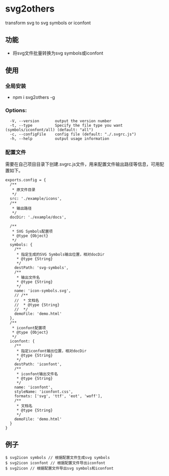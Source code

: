 # svg2others
transform svg to svg symbols or iconfont
## 功能
- 将svg文件批量转换为svg symbols或iconfont
## 使用
### 全局安装
- npm i svg2others -g

### Options:
```
  -V, --version       output the version number
  -t, --type          Specify the file type you want (symbols/iconfont/all) (default: "all")
  -c, --configFile    config file (default: "./.svgrc.js")
  -h, --help          output usage information  
```
### 配置文件
需要在自己项目目录下创建.svgrc.js文件，用来配置文件输出路径等信息，可用配置如下。
```
exports.config = {
  /**
   * 原文件目录
   */
  src: './example/icons',
  /**
   * 输出路径
   */
  docDir: './example/docs',

  /**
   * SVG Symbols配置项
   * @type {Object}
   */
  symbols: {
    /**
     * 指定生成的SVG Symbols输出位置，相对docDir
     * @type {String}
     */
    destPath: 'svg-symbols',
    /**
     * 输出文件名
     * @type {String}
     */
    name: 'icon-symbols.svg',
    // /**
    //  * 文档名
    //  * @type {String}
    //  */
    demoFile: 'demo.html'
  },
  /**
   * iconfont配置项
   * @type {Object}
   */
  iconfont: {
    /**
     * 指定iconfont输出位置，相对docDir
     * @type {String}
     */
    destPath: 'iconfont',
    /**
     * iconfont输出文件名
     * @type {String}
     */
    name: 'iconfont',
    styleName: 'iconfont.css',
    formats: ['svg', 'ttf', 'eot', 'woff'],
    /**
     * 文档名
     * @type {String}
     */
    demoFile: 'demo.html'
  }
}
```
## 例子
```shell
$ svg2icon symbols // 根据配置文件生成svg symbols
$ svg2icon iconfont // 根据配置文件导出iconfont
$ svg2icon // 根据配置文件导出svg symbols和iconfont
```